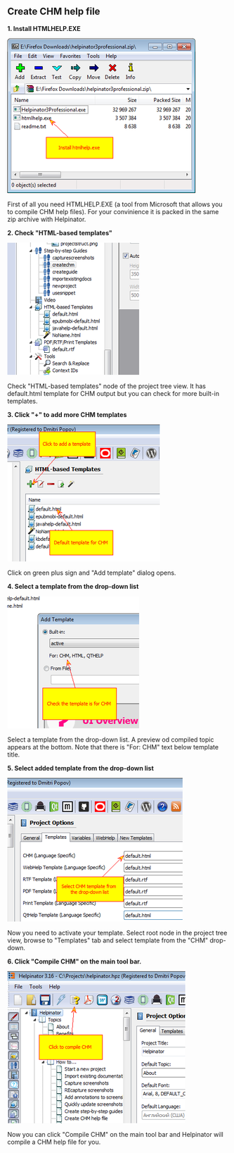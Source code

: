 ## Create CHM help file

**1\. Install HTMLHELP.EXE**

![createchm5.png](images/createchm5.png)

First of all you need HTMLHELP.EXE &#40;a tool from Microsoft that allows you to compile CHM help files&#41;. For your convinience it is packed in the same zip archive with Helpinator.

**2\. Check &#34;HTML-based templates&#34;**

![createchm10.png](images/createchm10.png)

Check &#34;HTML-based templates&#34; node of the project tree view. It has default.html template for CHM output but you can check for more built-in templates.

**3\. Click &#34;+&#34; to add more CHM templates**

![createchm6.png](images/createchm6.png)

Click on green plus sign and &#34;Add template&#34; dialog opens.

**4\. Select a template from the drop-down list**

![createchm7.png](images/createchm7.png)

Select a template from the drop-down list. A preview od compiled topic appears at the bottom. Note that there is &#34;For: CHM&#34; text below template title.

**5\. Select added template from the drop-down list**

![createchm8.png](images/createchm8.png)

Now you need to activate your template. Select root node in the project tree view, browse to &#34;Templates&#34; tab and select template from the &#34;CHM&#34; drop-down.

**6\. Click &#34;Compile CHM&#34; on the main tool bar.**

![createchm9.png](images/createchm9.png)

Now you can click &#34;Compile CHM&#34; on the main tool bar and Helpinator will compile a CHM help file for you.


